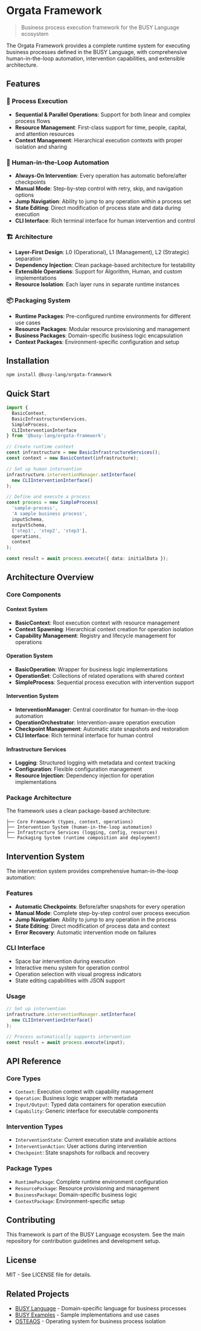 # Orgata Framework

> Business process execution framework for the BUSY Language ecosystem

The Orgata Framework provides a complete runtime system for executing business processes defined in the BUSY Language, with comprehensive human-in-the-loop automation, intervention capabilities, and extensible architecture.

## Features

### 🔄 Process Execution
- **Sequential & Parallel Operations**: Support for both linear and complex process flows
- **Resource Management**: First-class support for time, people, capital, and attention resources
- **Context Management**: Hierarchical execution contexts with proper isolation and sharing

### 🛑 Human-in-the-Loop Automation
- **Always-On Intervention**: Every operation has automatic before/after checkpoints
- **Manual Mode**: Step-by-step control with retry, skip, and navigation options  
- **Jump Navigation**: Ability to jump to any operation within a process set
- **State Editing**: Direct modification of process state and data during execution
- **CLI Interface**: Rich terminal interface for human intervention and control

### 🏗️ Architecture
- **Layer-First Design**: L0 (Operational), L1 (Management), L2 (Strategic) separation
- **Dependency Injection**: Clean package-based architecture for testability
- **Extensible Operations**: Support for Algorithm, Human, and custom implementations
- **Resource Isolation**: Each layer runs in separate runtime instances

### 📦 Packaging System
- **Runtime Packages**: Pre-configured runtime environments for different use cases
- **Resource Packages**: Modular resource provisioning and management
- **Business Packages**: Domain-specific business logic encapsulation
- **Context Packages**: Environment-specific configuration and setup

## Installation

```bash
npm install @busy-lang/orgata-framework
```

## Quick Start

```typescript
import { 
  BasicContext, 
  BasicInfrastructureServices,
  SimpleProcess,
  CLIInterventionInterface 
} from '@busy-lang/orgata-framework';

// Create runtime context
const infrastructure = new BasicInfrastructureServices();
const context = new BasicContext(infrastructure);

// Set up human intervention
infrastructure.interventionManager.setInterface(
  new CLIInterventionInterface()
);

// Define and execute a process
const process = new SimpleProcess(
  'sample-process',
  'A sample business process',
  inputSchema,
  outputSchema,
  ['step1', 'step2', 'step3'],
  operations,
  context
);

const result = await process.execute({ data: initialData });
```

## Architecture Overview

### Core Components

#### Context System
- **BasicContext**: Root execution context with resource management
- **Context Spawning**: Hierarchical context creation for operation isolation
- **Capability Management**: Registry and lifecycle management for operations

#### Operation System  
- **BasicOperation**: Wrapper for business logic implementations
- **OperationSet**: Collections of related operations with shared context
- **SimpleProcess**: Sequential process execution with intervention support

#### Intervention System
- **InterventionManager**: Central coordinator for human-in-the-loop automation
- **OperationOrchestrator**: Intervention-aware operation execution
- **Checkpoint Management**: Automatic state snapshots and restoration
- **CLI Interface**: Rich terminal interface for human control

#### Infrastructure Services
- **Logging**: Structured logging with metadata and context tracking
- **Configuration**: Flexible configuration management
- **Resource Injection**: Dependency injection for operation implementations

### Package Architecture

The framework uses a clean package-based architecture:

```
├── Core Framework (types, context, operations)
├── Intervention System (human-in-the-loop automation)  
├── Infrastructure Services (logging, config, resources)
└── Packaging System (runtime composition and deployment)
```

## Intervention System

The intervention system provides comprehensive human-in-the-loop automation:

### Features
- **Automatic Checkpoints**: Before/after snapshots for every operation
- **Manual Mode**: Complete step-by-step control over process execution
- **Jump Navigation**: Ability to jump to any operation in the process
- **State Editing**: Direct modification of process data and context
- **Error Recovery**: Automatic intervention mode on failures

### CLI Interface
- Space bar intervention during execution
- Interactive menu system for operation control
- Operation selection with visual progress indicators
- State editing capabilities with JSON support

### Usage
```typescript
// Set up intervention
infrastructure.interventionManager.setInterface(
  new CLIInterventionInterface()
);

// Process automatically supports intervention
const result = await process.execute(input);
```

## API Reference

### Core Types
- `Context`: Execution context with capability management
- `Operation`: Business logic wrapper with metadata
- `Input/Output`: Typed data containers for operation execution
- `Capability`: Generic interface for executable components

### Intervention Types  
- `InterventionState`: Current execution state and available actions
- `InterventionAction`: User actions during intervention
- `Checkpoint`: State snapshots for rollback and recovery

### Package Types
- `RuntimePackage`: Complete runtime environment configuration
- `ResourcePackage`: Resource provisioning and management
- `BusinessPackage`: Domain-specific business logic
- `ContextPackage`: Environment-specific setup

## Contributing

This framework is part of the BUSY Language ecosystem. See the main repository for contribution guidelines and development setup.

## License

MIT - See LICENSE file for details.

## Related Projects

- [BUSY Language](../compiler) - Domain-specific language for business processes
- [BUSY Examples](../examples) - Sample implementations and use cases
- [OSTEAOS](../osteaos) - Operating system for business process isolation